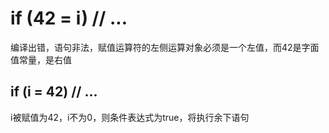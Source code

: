 # if (42 = i) // ...

编译出错，语句非法，赋值运算符的左侧运算对象必须是一个左值，而42是字面值常量，是右值

## if (i = 42) // ...

i被赋值为42，i不为0，则条件表达式为true，将执行余下语句